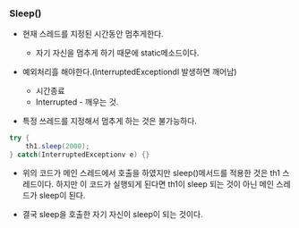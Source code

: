 ### Sleep()

- 현재 스레드를 지정된 시간동안 멈추게한다.
	- 자기 자신을 멈추게 하기 때문에 static메소드이다.

- 예외처리흘 해야한다.(InterruptedExceptiondl 발생하면 깨어남)
	- 시간종료
	- Interrupted - 깨우는 것. 

- 특정 쓰레드를 지정해서 멈추게 하는 것은 불가능하다.

```java
try {
	th1.sleep(2000);
} catch(InterruptedExceptionv e) {}
```
- 위의 코드가 메인 스레드에서 호출을 하였지만 sleep()메서드를 적용한 것은 th1 스레드이다. 하지만 이 코드가 실행되게 된다면 th1이 sleep 되는 것이 아닌 메인 스레드가 sleep이 된다.

- 결국 sleep을 호출한 자기 자신이 sleep이 되는 것이다.